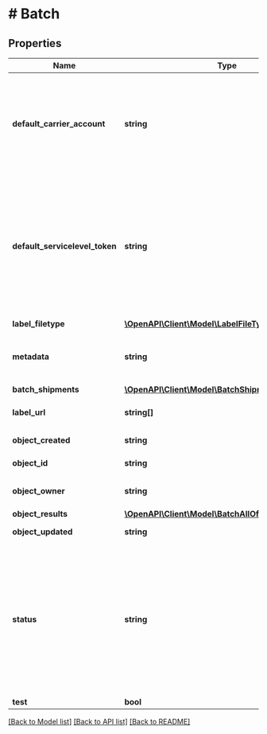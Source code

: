 # # Batch

## Properties

Name | Type | Description | Notes
------------ | ------------- | ------------- | -------------
**default_carrier_account** | **string** | ID of the Carrier Account object to use as the default for all shipments in this Batch.  The carrier account can be changed on a per-shipment basis by changing the carrier_account in the  corresponding BatchShipment object. |
**default_servicelevel_token** | **string** | Token of the service level to use as the default for all shipments in this Batch.  The servicelevel can be changed on a per-shipment basis by changing the servicelevel_token in the  corresponding BatchShipment object. &lt;a href&#x3D;\&quot;#tag/Service-Levels\&quot;&gt;Servicelevel tokens can be found here.&lt;/a&gt; |
**label_filetype** | [**\OpenAPI\Client\Model\LabelFileTypeEnum**](LabelFileTypeEnum.md) |  | [optional]
**metadata** | **string** | A string of up to 100 characters that can be filled with any additional information you want to attach to the object. | [optional]
**batch_shipments** | [**\OpenAPI\Client\Model\BatchShipmentPaginatedList**](BatchShipmentPaginatedList.md) |  |
**label_url** | **string[]** | An array of URLs each pointing to a merged file of 100 labels each |
**object_created** | **string** | Date and time of Batch creation |
**object_id** | **string** | Unique identifier of the given Batch object |
**object_owner** | **string** | Username of the user who created the Address object. |
**object_results** | [**\OpenAPI\Client\Model\BatchAllOfObjectResults**](BatchAllOfObjectResults.md) |  |
**object_updated** | **string** | Date and time of last update to the Batch |
**status** | **string** | Batches that are &#x60;VALIDATING&#x60; are being created and validated&lt;br&gt; &#x60;VALID&#x60; batches can be purchased&lt;br&gt; &#x60;INVALID&#x60; batches cannot be purchased, &#x60;INVALID&#x60; BatchShipments must be removed&lt;br&gt; Batches that are in the &#x60;PURCHASING&#x60; state are being purchased&lt;br&gt; &#x60;PURCHASED&#x60; batches are finished purchasing. |
**test** | **bool** |  | [optional]

[[Back to Model list]](../../README.md#models) [[Back to API list]](../../README.md#endpoints) [[Back to README]](../../README.md)
